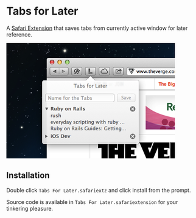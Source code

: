Tabs for Later
============
A [Safari Extension](https://extensions.apple.com) that saves tabs from currently active window for later reference.

![Tabs for Later Preview](https://github.com/htinlinn/tabs-for-later/raw/master/Later.png "Preview")

Installation
------------
Double click `Tabs For Later.safariextz` and click install from the prompt.

Source code is available in `Tabs For Later.safariextension` for your tinkering pleasure.

